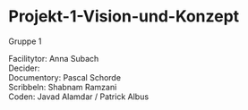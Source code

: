 # Projekt-1-Vision-und-Konzept
Gruppe 1

Facilitytor: Anna Subach<br>
Decider: <br>
Documentory: Pascal Schorde<br>
Scribbeln: Shabnam Ramzani <br>
Coden: Javad Alamdar / Patrick Albus
